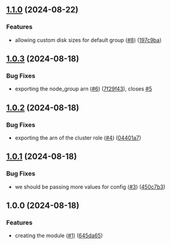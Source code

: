 ## [1.1.0](https://github.com/StoopidCompany/EKS-INATOR/compare/v1.0.3...v1.1.0) (2024-08-22)

### Features

* allowing custom disk sizes for default group ([#8](https://github.com/StoopidCompany/EKS-INATOR/issues/8)) ([197c9ba](https://github.com/StoopidCompany/EKS-INATOR/commit/197c9bac49b899645f9ec5dd5816d6eb7486d0ac))

## [1.0.3](https://github.com/StoopidCompany/EKS-INATOR/compare/v1.0.2...v1.0.3) (2024-08-18)

### Bug Fixes

* exporting the node_group arn ([#6](https://github.com/StoopidCompany/EKS-INATOR/issues/6)) ([7f29f43](https://github.com/StoopidCompany/EKS-INATOR/commit/7f29f4329d73355518b8b106f0fc0eb97830f726)), closes [#5](https://github.com/StoopidCompany/EKS-INATOR/issues/5)

## [1.0.2](https://github.com/StoopidCompany/EKS-INATOR/compare/v1.0.1...v1.0.2) (2024-08-18)

### Bug Fixes

* exporting the arn of the cluster role ([#4](https://github.com/StoopidCompany/EKS-INATOR/issues/4)) ([04401a7](https://github.com/StoopidCompany/EKS-INATOR/commit/04401a7dcee53139ee2380255e6963183aae50c1))

## [1.0.1](https://github.com/StoopidCompany/EKS-INATOR/compare/v1.0.0...v1.0.1) (2024-08-18)

### Bug Fixes

* we should be passing more values for config ([#3](https://github.com/StoopidCompany/EKS-INATOR/issues/3)) ([450c7b3](https://github.com/StoopidCompany/EKS-INATOR/commit/450c7b3d0d44ce5c974696752acdd6ca485d747f))

## 1.0.0 (2024-08-18)

### Features

* creating the module ([#1](https://github.com/StoopidCompany/EKS-INATOR/issues/1)) ([645da65](https://github.com/StoopidCompany/EKS-INATOR/commit/645da6532297a809fb3e2e18a82c7c494e0772d5))
